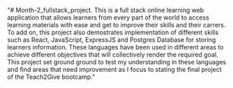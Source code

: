 "# Month-2_fullstack_project.
This is a full stack online learning web application that allows learners from every part of the world to access learning materials with ease and get to improve their skills and their carrers. To add on, this project also demostrates implementation of different skills such as React, JavaScript, ExpressJS and Postgres Database for storing learners information. These languages have been used in different areas to achieve different objectives that will collectively render the required goal. This project set ground ground to test my understanding in these languages and find areas that need improvement as I focus to stating the final project of the Teach2Give bootcamp."
